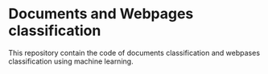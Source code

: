 # Documents and Webpages classification
This repository contain the code of documents classification and webpases classification using machine learning.

